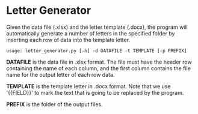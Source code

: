 # Letter Generator

Given the data file (.xlsx) and the letter template (.docx), the program will automatically generate a number of letters in the specified folder by inserting each row of data into the template letter.

```
usage: letter_generator.py [-h] -d DATAFILE -t TEMPLATE [-p PREFIX]
```
**DATAFILE** is the data file in .xlsx format. The file must have the header row containing the name of each column, and the first column contains the file name for the output letter of each row data.

**TEMPLATE** is the template letter in .docx format. Note that we use '{{FIELD}}' to mark the text that is going to be replaced by the program.

**PREFIX** is the folder of the output files.
